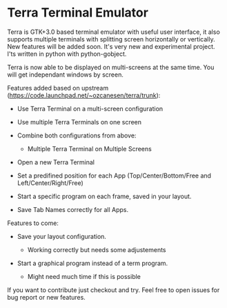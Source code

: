 Terra Terminal Emulator
========

Terra is GTK+3.0 based terminal emulator with useful user interface, it also supports multiple terminals with splitting screen horizontally or vertically. New features will be added soon. It's very new and experimental project. I'ts written in python with python-gobject.

Terra is now able to be displayed on multi-screens at the same time.
You will get independant windows by screen.

Features added based on upstream (https://code.launchpad.net/~ozcanesen/terra/trunk):
- Use Terra Terminal on a multi-screen configuration
- Use multiple Terra Terminals on one screen
- Combine both configurations from above:
  * Multiple Terra Terminal on Multiple Screens
- Open a new Terra Terminal
- Set a predifined position for each App (Top/Center/Bottom/Free and Left/Center/Right/Free)

- Start a specific program on each frame, saved in your layout.
- Save Tab Names correctly for all Apps.

Features to come:
- Save your layout configuration.
  * Working correctly but needs some adjustements

- Start a graphical program instead of a term program.
  * Might need much time if this is possible

If you want to contribute just checkout and try.
Feel free to open issues for bug report or new features.
